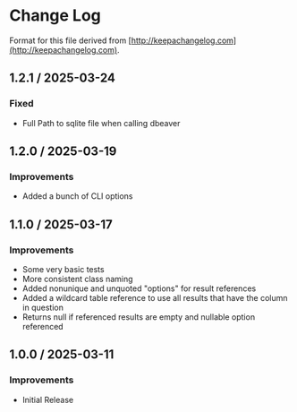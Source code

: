 # Change Log

Format for this file derived from [http://keepachangelog.com](http://keepachangelog.com).

## 1.2.1 / 2025-03-24

### Fixed

* Full Path to sqlite file when calling dbeaver

## 1.2.0 / 2025-03-19

### Improvements

* Added a bunch of CLI options

## 1.1.0 / 2025-03-17

### Improvements

* Some very basic tests
* More consistent class naming
* Added nonunique and unquoted "options" for result references
* Added a wildcard table reference to use all results that have the column in question
* Returns null if referenced results are empty and nullable option referenced

## 1.0.0 / 2025-03-11

### Improvements

* Initial Release
